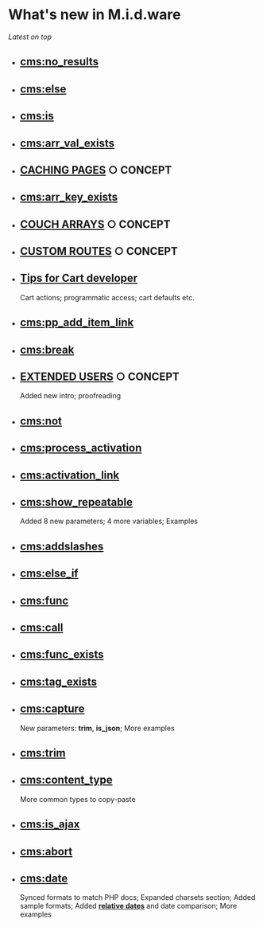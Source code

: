 # What's new in M.i.d.ware

*Latest on top*

* ## [cms:no_results](tags-reference/no_results.md)
* ## [cms:else](tags-reference/else.md)
* ## [cms:is](tags-reference/Arrays/is.md)
* ## [cms:arr_val_exists](tags-reference/Arrays/arr_val_exists.md)
* ## [CACHING PAGES](concepts/Caching-Pages) ○ CONCEPT
* ## [cms:arr_key_exists](tags-reference/Arrays/arr_key_exists.md)
* ## [COUCH ARRAYS](concepts/Arrays) ○ CONCEPT
* ## [CUSTOM ROUTES](concepts/Custom-Routes) ○ CONCEPT
* ## [Tips for Cart developer](tags-reference/Cart/TIPS.md)
  Cart actions; programmatic access; cart defaults etc.
* ## [cms:pp_add_item_link](tags-reference/Cart/pp_add_item_link.md)
* ## [cms:break](tags-reference/break.md)
* ## [EXTENDED USERS](concepts/Extended-Users) ○ CONCEPT
  Added new intro; proofreading
* ## [cms:not](tags-reference/not.md)
* ## [cms:process_activation](tags-reference/Extended-Users/process_activation.md)
* ## [cms:activation_link](tags-reference/Extended-Users/activation_link.md)
* ## [cms:show_repeatable](tags-reference/show_repeatable.md)
  Added 8 new parameters; 4 more variables; Examples
* ## [cms:addslashes](tags-reference/addslashes.md)
* ## [cms:else_if](tags-reference/else_if.md)
* ## [cms:func](tags-reference/func.md)
* ## [cms:call](tags-reference/call.md)
* ## [cms:func_exists](tags-reference/func_exists.md)
* ## [cms:tag_exists](tags-reference/tag_exists.md)
* ## [cms:capture](tags-reference/capture.md)
  New parameters: **trim**, **is_json**; More examples
* ## [cms:trim](tags-reference/trim.md)
* ## [cms:content_type](tags-reference/content_type.md)
  More common types to copy-paste
* ## [cms:is_ajax](tags-reference/is_ajax.md)
* ## [cms:abort](tags-reference/abort.md)
* ## [cms:date](tags-reference/date.md)
  Synced formats to match PHP docs; Expanded charsets section; Added sample formats; Added [**relative dates**](tags-reference/date.md#relative-dates) and date comparison; More examples

